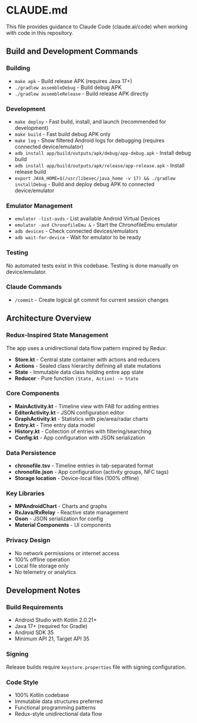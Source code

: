 # CLAUDE.md

This file provides guidance to Claude Code (claude.ai/code) when working with code in this repository.

## Build and Development Commands

### Building
- `make apk` - Build release APK (requires Java 17+)
- `./gradlew assembleDebug` - Build debug APK
- `./gradlew assembleRelease` - Build release APK directly

### Development
- `make deploy` - Fast build, install, and launch (recommended for development)
- `make build` - Fast build debug APK only
- `make log` - Show filtered Android logs for debugging (requires connected device/emulator)
- `adb install app/build/outputs/apk/debug/app-debug.apk` - Install debug build
- `adb install app/build/outputs/apk/release/app-release.apk` - Install release build
- `export JAVA_HOME=$(/usr/libexec/java_home -v 17) && ./gradlew installDebug` - Build and deploy debug APK to connected device/emulator

### Emulator Management
- `emulator -list-avds` - List available Android Virtual Devices
- `emulator -avd ChronofileEmu &` - Start the ChronofileEmu emulator
- `adb devices` - Check connected devices/emulators
- `adb wait-for-device` - Wait for emulator to be ready

### Testing
No automated tests exist in this codebase. Testing is done manually on device/emulator.

### Claude Commands
- `/commit` - Create logical git commit for current session changes

## Architecture Overview

### Redux-Inspired State Management
The app uses a unidirectional data flow pattern inspired by Redux:

- **Store.kt** - Central state container with actions and reducers
- **Actions** - Sealed class hierarchy defining all state mutations
- **State** - Immutable data class holding entire app state
- **Reducer** - Pure function `(State, Action) -> State`

### Core Components
- **MainActivity.kt** - Timeline view with FAB for adding entries
- **EditorActivity.kt** - JSON configuration editor
- **GraphActivity.kt** - Statistics with pie/area/radar charts
- **Entry.kt** - Time entry data model
- **History.kt** - Collection of entries with filtering/searching
- **Config.kt** - App configuration with JSON serialization

### Data Persistence
- **chronofile.tsv** - Timeline entries in tab-separated format
- **chronofile.json** - App configuration (activity groups, NFC tags)
- **Storage location** - Device-local files (100% offline)

### Key Libraries
- **MPAndroidChart** - Charts and graphs
- **RxJava/RxRelay** - Reactive state management
- **Gson** - JSON serialization for config
- **Material Components** - UI components

### Privacy Design
- No network permissions or internet access
- 100% offline operation
- Local file storage only
- No telemetry or analytics

## Development Notes

### Build Requirements
- Android Studio with Kotlin 2.0.21+
- Java 17+ (required for Gradle)
- Android SDK 35
- Minimum API 21, Target API 35

### Signing
Release builds require `keystore.properties` file with signing configuration.

### Code Style
- 100% Kotlin codebase
- Immutable data structures preferred
- Functional programming patterns
- Redux-style unidirectional data flow